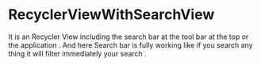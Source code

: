 # RecyclerViewWithSearchView
It is an Recycler View including the search bar at the tool bar at the top or the application . And here Search bar is fully working like if you search any thing it will filter immediately your search .
